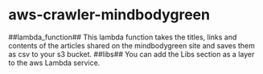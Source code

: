 # aws-crawler-mindbodygreen

##lambda_function##
This lambda function takes the titles, links and contents of the articles shared on the mindbodygreen site and saves them as csv to your s3 bucket.
##libs##
You can add the Libs section as a layer to the aws Lambda service.
